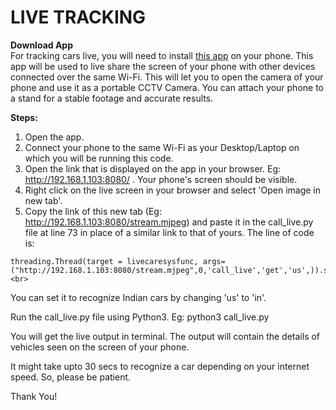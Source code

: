 # LIVE TRACKING

**Download App** <br>
For tracking cars live, you will need to install [this app](https://play.google.com/store/apps/details?id=info.dvkr.screenstream) on your phone. This app will be used to live share the screen of your phone with other devices connected over the same Wi-Fi. This will let you to open the camera of your phone and use it as a portable CCTV Camera. You can attach your phone to a stand for a stable footage and accurate results.

**Steps:**
1. Open the app.
2. Connect your phone to the same Wi-Fi as your Desktop/Laptop on which you will be running this code.
3. Open the link that is displayed on the app in your browser. Eg: http://192.168.1.103:8080/ . Your phone's screen should be visible.
4. Right click on the live screen in your browser and select 'Open image in new tab'.
5. Copy the link of this new tab (Eg: http://192.168.1.103:8080/stream.mjpeg) and paste it in the call_live.py file at line 73 in place of a similar link to that of yours. The line of code is:
```
threading.Thread(target = livecaresysfunc, args=("http://192.168.1.103:8080/stream.mjpeg",0,'call_live','get','us',)).start() <br>
```
  You can set it to recognize Indian cars by changing 'us' to 'in'.

Run the call_live.py file using Python3. Eg: python3 call_live.py

You will get the live output in terminal. The output will contain the details of vehicles seen on the screen of your phone.

It might take upto 30 secs to recognize a car depending on your internet speed. So, please be patient.

Thank You!
